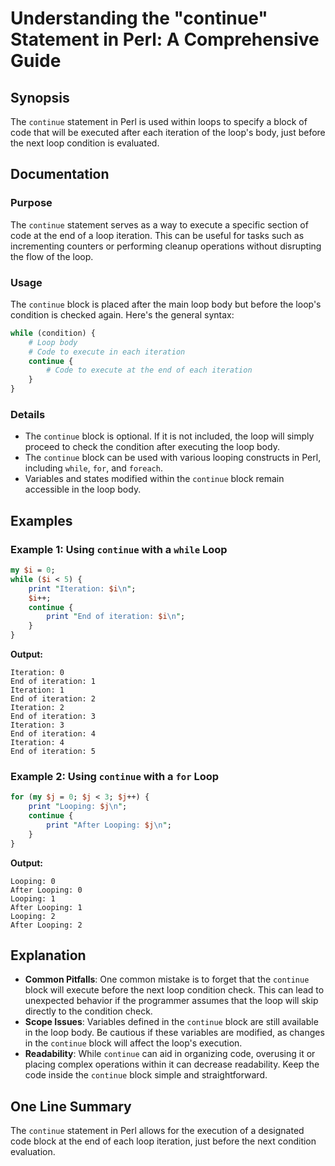 <!--
Meta Description: # Understanding the "continue" Statement in Perl: A Comprehensive Guide ## Synopsis The `continue` statement in Perl is used within loops to specify a...
Meta Keywords: continue, iteration, loop, block, end
-->

# Understanding the "continue" Statement in Perl: A Comprehensive Guide

## Synopsis
The `continue` statement in Perl is used within loops to specify a block of code that will be executed after each iteration of the loop's body, just before the next loop condition is evaluated.

## Documentation
### Purpose
The `continue` statement serves as a way to execute a specific section of code at the end of a loop iteration. This can be useful for tasks such as incrementing counters or performing cleanup operations without disrupting the flow of the loop.

### Usage
The `continue` block is placed after the main loop body but before the loop's condition is checked again. Here's the general syntax:

```perl
while (condition) {
    # Loop body
    # Code to execute in each iteration
    continue {
        # Code to execute at the end of each iteration
    }
}
```

### Details
- The `continue` block is optional. If it is not included, the loop will simply proceed to check the condition after executing the loop body.
- The `continue` block can be used with various looping constructs in Perl, including `while`, `for`, and `foreach`.
- Variables and states modified within the `continue` block remain accessible in the loop body.

## Examples
### Example 1: Using `continue` with a `while` Loop

```perl
my $i = 0;
while ($i < 5) {
    print "Iteration: $i\n";
    $i++;
    continue {
        print "End of iteration: $i\n";
    }
}
```

**Output:**
```
Iteration: 0
End of iteration: 1
Iteration: 1
End of iteration: 2
Iteration: 2
End of iteration: 3
Iteration: 3
End of iteration: 4
Iteration: 4
End of iteration: 5
```

### Example 2: Using `continue` with a `for` Loop

```perl
for (my $j = 0; $j < 3; $j++) {
    print "Looping: $j\n";
    continue {
        print "After Looping: $j\n";
    }
}
```

**Output:**
```
Looping: 0
After Looping: 0
Looping: 1
After Looping: 1
Looping: 2
After Looping: 2
```

## Explanation
- **Common Pitfalls**: One common mistake is to forget that the `continue` block will execute before the next loop condition check. This can lead to unexpected behavior if the programmer assumes that the loop will skip directly to the condition check.
- **Scope Issues**: Variables defined in the `continue` block are still available in the loop body. Be cautious if these variables are modified, as changes in the `continue` block will affect the loop's execution.
- **Readability**: While `continue` can aid in organizing code, overusing it or placing complex operations within it can decrease readability. Keep the code inside the `continue` block simple and straightforward.

## One Line Summary
The `continue` statement in Perl allows for the execution of a designated code block at the end of each loop iteration, just before the next condition evaluation.